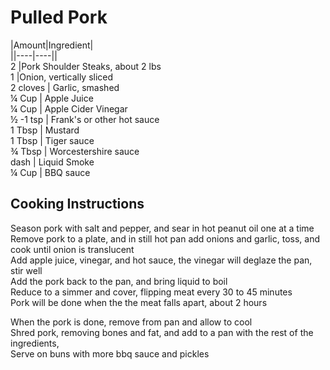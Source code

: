 # Pulled Pork  
  
|Amount|Ingredient|  
||----|----||  
2 |Pork Shoulder Steaks, about 2 lbs  
1 |Onion, vertically sliced  
2 cloves | Garlic, smashed  
¼ Cup | Apple Juice  
¼ Cup | Apple Cider Vinegar  
½ -1 tsp | Frank's or other hot sauce  
1 Tbsp | Mustard  
1 Tbsp | Tiger sauce  
¾ Tbsp | Worcestershire sauce  
dash | Liquid Smoke  
¼ Cup | BBQ sauce  
  
## Cooking Instructions  
Season pork with salt and pepper, and sear in hot peanut oil one at a time  
Remove pork to a plate, and in still hot pan add onions and garlic, toss, and cook until onion is translucent  
Add apple juice, vinegar, and hot sauce, the vinegar will deglaze the pan, stir well  
Add the pork back to the pan, and bring liquid to boil  
Reduce to a simmer and cover, flipping meat every 30 to 45 minutes  
Pork will be done when the the meat falls apart, about 2 hours  
  
When the pork is done, remove from pan and allow to cool  
Shred pork, removing bones and fat, and add to a pan with the rest of the ingredients,  
Serve on buns with more bbq sauce and pickles  
  
